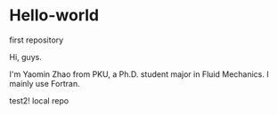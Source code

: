 # Hello-world
first repository

Hi, guys.

I'm Yaomin Zhao from PKU, a Ph.D. student major in Fluid Mechanics. I mainly use Fortran.

test2! local repo
